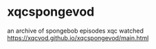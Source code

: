 # xqcspongevod
an archive of spongebob episodes xqc watched
https://xqcvod.github.io/xqcspongevod/main.html
